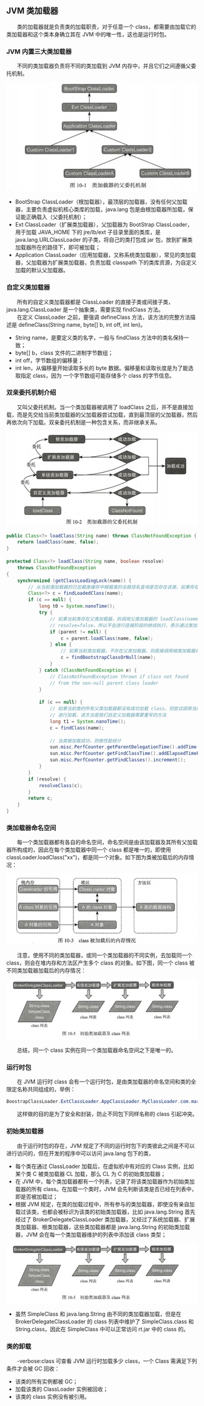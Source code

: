 
## JVM 类加载器
　　类的加载器就是负责类的加载职责，对于任意一个 class，都需要由加载它的类加载器和这个类本身确立其在 JVM 中的唯一性，这也是运行时包。
  
### JVM 内置三大类加载器
　　不同的类加载器负责将不同的类加载到 JVM 内存中，并且它们之间遵循父委托机制。
  
![Aaron Swartz](https://raw.githubusercontent.com/martin-1992/java_concurrency_programming/master/chapter_10/chapter_10_p1.png)

- BootStrap ClassLoader（根加载器），最顶层的加载器，没有任何父加载器，主要负责虚拟机核心类库的加载，java.lang 包是由根加载器所加载，保证能正确载入（父委托机制）；
- Ext ClassLoader（扩展类加载器），父加载器为 BootStrap ClassLoader，用于加载 JAVA_HOME 下的 jre/lb/ext 子目录里面的类库，是 java.lang.URLClassLoader 的子类，将自己的类打包成 jar 包，放到扩展类加载器所在的路径下，即可被加载；
- Application ClassLoader（应用加载器，又称系统类加载器），常见的类加载器，父加载器为扩展类加载器，负责加载 classpath 下的类库资源，为自定义加载的默认父加载器。

### 自定义类加载器
　　所有的自定义类加载器都是 ClassLoader 的直接子类或间接子类，java.lang.ClassLoader 是一个抽象类，需要实现 findClass 方法。<br />
　　在定义 ClassLoader 之前，要强调 defineClass 方法，该方法的完整方法描述是 defineClass(String name, byte[] b, int off, int len)。
- String name，是要定义类的名字，一般与 findClass 方法中的类名保持一致；
- byte[] b，class 文件的二进制字节数组；
-  int off，字节数组的偏移量；
- int len，从偏移量开始读取多长的  byte 数据。偏移量和读取长度是为了能选取指定 class，因为 一个字节数组可能存储多个 class 的字节信息。

### 双亲委托机制介绍
　　又叫父委托机制。当一个类加载器被调用了 loadClass 之后，并不是直接加载，而是先交给当前类加载器的父加载器尝试加载，直到最顶层的父加载器，然后再依次向下加载。双亲委托机制是一种包含关系，而非继承关系。
  
![Aaron Swartz](https://raw.githubusercontent.com/martin-1992/java_concurrency_programming/master/chapter_10/chapter_10_p2.png)

```java
public Class<?> loadClass(String name) throws ClassNotFoundException {
    return loadClass(name, false);
}

protected Class<?> loadClass(String name, boolean resolve)
    throws ClassNotFoundException
{
    synchronized (getClassLoadingLock(name)) {
        // 从当前类加载器的已加载类缓存中根据类的全路径名查询是否存在该类，如果存在则直接返回
        Class<?> c = findLoadedClass(name);
        if (c == null) {
            long t0 = System.nanoTime();
            try {
                // 如果当前类存在父类加载器，则调用父类加载器的 loadClass(name, false) 方法对其进行加载，
                // resolve=false，所以不会进行连接阶段的继续执行，表示通过类加载器不会导致类的初始化
                if (parent != null) {
                    c = parent.loadClass(name, false);
                } else {
                    // 如果当前类加载器，不存在父类加载器，则直接调用根类加载器对该类进行加载
                    c = findBootstrapClassOrNull(name);
                }
            } catch (ClassNotFoundException e) {
                // ClassNotFoundException thrown if class not found
                // from the non-null parent class loader
            }

            if (c == null) {
                // 如果当前类的所有父类加载器都没有成功加载 class，则尝试调用当前类加载器的 findClass 方法对其
                // 进行加载，该方法是我们自定义加载器需要重写的方法
                long t1 = System.nanoTime();
                c = findClass(name);

                // 当类被加载成功，则做性能统计
                sun.misc.PerfCounter.getParentDelegationTime().addTime(t1 - t0);
                sun.misc.PerfCounter.getFindClassTime().addElapsedTimeFrom(t1);
                sun.misc.PerfCounter.getFindClasses().increment();
            }
        }
        if (resolve) {
            resolveClass(c);
        }
        return c;
    }
}
```

### 类加载器命名空间
　　每一个类加载器都有各自的命名空间，命名空间是由该加载器及其所有父加载器所构成的，因此在每个类加载器中同一个 class 都是唯一的，即使用 classLoader.loadClass("xx")，都是同一个对象。如下图为类被加载后的内存情况：
  
![Aaron Swartz](https://raw.githubusercontent.com/martin-1992/java_concurrency_programming/master/chapter_10/chapter_10_p3.png)

　　注意，使用不同的类加载器，或同一个类加载器的不同实例，去加载同一个 class，则会在堆内存和方法区产生多个 class 的对象。如下图，同一个 class 被不同类加载器加载后的内存情况：

![Aaron Swartz](https://raw.githubusercontent.com/martin-1992/java_concurrency_programming/master/chapter_10/chapter_10_p4.png)

　　总结，同一个 class 实例在同一个类加载器命名空间之下是唯一的。
  
### 运行时包
　　在 JVM 运行时 class 会有一个运行时包，是由类加载器的命名空间和类的全限定名称共同组成的，举例：
  
```java
BoostrapClassLoader.ExtClassLoader.AppClassLoader.MyClassLoader.com.martin.concurrent.chapter10.Test
```

　　这样做的目的是为了安全和封装，防止不同包下同样名称的 class 引起冲突。
  
### 初始类加载器
　　由于运行时包的存在，JVM 规定了不同的运行时包下的类彼此之间是不可以进行访问的，但在开发的程序中可以访问 java.lang 包下的类，

- 每个类在通过 ClassLoader 加载后，在虚拟机中有对应的 Class 实例，比如某个类 C 被类加载器 CL 加载，那么 CL 为 C 的初始类加载器；
- 在 JVM 中，每个类加载器都有一个列表，记录了将该类加载器作为初始类加载器的所有 class。在加载一个类时，JVM 会先判断该类是否已经在列表中，即是否被加载过；
- 根据 JVM 规定，在类的加载过程中，所有参与的类加载器，即使没有亲自加载过该类，也都会被标识为该类的初始类加载器，比如 java.lang.String 首先经过了 BrokerDelegateClassLoader 类加载器，又经过了系统加载器、扩展类加载器、根类加载器，这些类加载器都是 java.lang.String 的初始类加载器，JVM 会在每一个类加载器维护的列表中添加该 class 类型；

![Aaron Swartz](https://raw.githubusercontent.com/martin-1992/java_concurrency_programming/master/chapter_10/chapter_10_p5.png)

- 虽然 SimpleClass 和 java.lang.String 由不同的类加载器加载，但是在 BrokerDelegateClassLoader 的 class 列表中维护了 SimpleClass.class 和 String.class，因此在 SimpleClass 中可以正常访问 rt.jar 中的 class 的。

### 类的卸载
　　-verbose:class 可查看 JVM 运行时加载多少 class，一个 Class 需满足下列条件才会被 GC 回收：

- 该类的所有实例都被 GC；
- 加载该类的 ClassLoader 实例被回收；
- 该类的 class 实例没有被引用。
